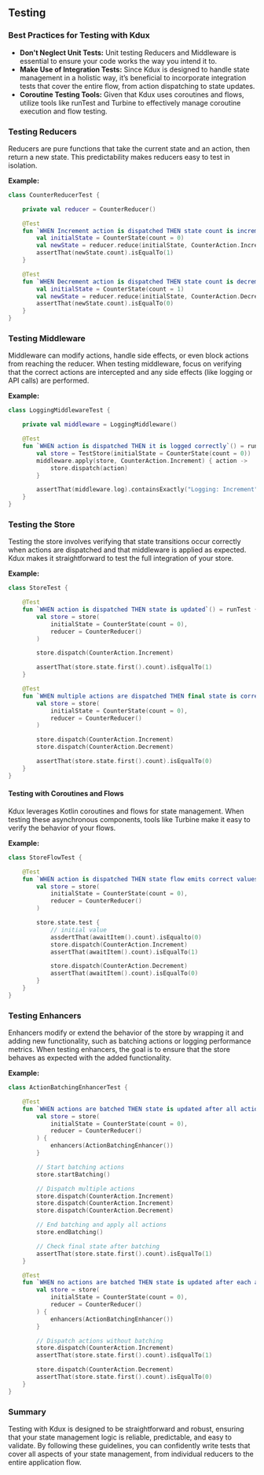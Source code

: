 ## Testing

### Best Practices for Testing with Kdux

- **Don't Neglect Unit Tests:** Unit testing Reducers and Middleware is essential to ensure your code works the way you
  intend it to.
- **Make Use of Integration Tests:** Since Kdux is designed to handle state management in a holistic way, it’s
  beneficial to incorporate integration tests that cover the entire flow, from action dispatching to state updates.
- **Coroutine Testing Tools:** Given that Kdux uses coroutines and flows, utilize tools like runTest and Turbine to
  effectively manage coroutine execution and flow testing.

### Testing Reducers

Reducers are pure functions that take the current state and an action, then return a new state. This predictability
makes reducers easy to test in isolation.

**Example:**

```kotlin
class CounterReducerTest {

    private val reducer = CounterReducer()

    @Test
    fun `WHEN Increment action is dispatched THEN state count is incremented`() {
        val initialState = CounterState(count = 0)
        val newState = reducer.reduce(initialState, CounterAction.Increment)
        assertThat(newState.count).isEqualTo(1)
    }

    @Test
    fun `WHEN Decrement action is dispatched THEN state count is decremented`() {
        val initialState = CounterState(count = 1)
        val newState = reducer.reduce(initialState, CounterAction.Decrement)
        assertThat(newState.count).isEqualTo(0)
    }
}
```

### Testing Middleware

Middleware can modify actions, handle side effects, or even block actions from reaching the reducer. When testing
middleware, focus on verifying that the correct actions are intercepted and any side effects (like logging or API calls)
are performed.

**Example:**

```kotlin
class LoggingMiddlewareTest {

    private val middleware = LoggingMiddleware()

    @Test
    fun `WHEN action is dispatched THEN it is logged correctly`() = runTest {
        val store = TestStore(initialState = CounterState(count = 0))
        middleware.apply(store, CounterAction.Increment) { action ->
            store.dispatch(action)
        }

        assertThat(middleware.log).containsExactly("Logging: Increment")
    }
}
```

### Testing the Store

Testing the store involves verifying that state transitions occur correctly when actions are dispatched and that
middleware is applied as expected. Kdux makes it straightforward to test the full integration of your store.

**Example:**

```kotlin
class StoreTest {

    @Test
    fun `WHEN action is dispatched THEN state is updated`() = runTest {
        val store = store(
            initialState = CounterState(count = 0),
            reducer = CounterReducer()
        )

        store.dispatch(CounterAction.Increment)

        assertThat(store.state.first().count).isEqualTo(1)
    }

    @Test
    fun `WHEN multiple actions are dispatched THEN final state is correct`() = runTest {
        val store = store(
            initialState = CounterState(count = 0),
            reducer = CounterReducer()
        )

        store.dispatch(CounterAction.Increment)
        store.dispatch(CounterAction.Decrement)

        assertThat(store.state.first().count).isEqualTo(0)
    }
}
```

#### Testing with Coroutines and Flows

Kdux leverages Kotlin coroutines and flows for state management. When testing these asynchronous components, tools like
Turbine make it easy to verify the behavior of your flows.

**Example:**

```kotlin
class StoreFlowTest {

    @Test
    fun `WHEN action is dispatched THEN state flow emits correct values`() = runTest {
        val store = store(
            initialState = CounterState(count = 0),
            reducer = CounterReducer()
        )

        store.state.test {
            // initial value
            assdertThat(awaitItem().count).isEqualto(0)
            store.dispatch(CounterAction.Increment)
            assertThat(awaitItem().count).isEqualTo(1)

            store.dispatch(CounterAction.Decrement)
            assertThat(awaitItem().count).isEqualTo(0)
        }
    }
}
```

### Testing Enhancers

Enhancers modify or extend the behavior of the store by wrapping it and adding new functionality, such as batching
actions or logging performance metrics. When testing enhancers, the goal is to ensure that the store behaves as expected
with the added functionality.

**Example:**

```kotlin
class ActionBatchingEnhancerTest {

    @Test
    fun `WHEN actions are batched THEN state is updated after all actions are processed`() = runTest {
        val store = store(
            initialState = CounterState(count = 0),
            reducer = CounterReducer()
        ) {
            enhancers(ActionBatchingEnhancer())
        }

        // Start batching actions
        store.startBatching()

        // Dispatch multiple actions
        store.dispatch(CounterAction.Increment)
        store.dispatch(CounterAction.Increment)
        store.dispatch(CounterAction.Decrement)

        // End batching and apply all actions
        store.endBatching()

        // Check final state after batching
        assertThat(store.state.first().count).isEqualTo(1)
    }

    @Test
    fun `WHEN no actions are batched THEN state is updated after each action`() = runTest {
        val store = store(
            initialState = CounterState(count = 0),
            reducer = CounterReducer()
        ) {
            enhancers(ActionBatchingEnhancer())
        }

        // Dispatch actions without batching
        store.dispatch(CounterAction.Increment)
        assertThat(store.state.first().count).isEqualTo(1)

        store.dispatch(CounterAction.Decrement)
        assertThat(store.state.first().count).isEqualTo(0)
    }
}
```

### Summary

Testing with Kdux is designed to be straightforward and robust, ensuring that your state management logic is reliable,
predictable, and easy to validate. By following these guidelines, you can confidently write tests that cover all aspects
of your state management, from individual reducers to the entire application flow.